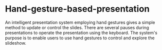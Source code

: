 # Hand-gesture-based-presentation
An intelligent presentation system employing hand gestures gives a simple method to update or control the slides. There are several pauses during presentations to operate the presentation using the keyboard. The system's purpose is to enable users to use hand gestures to control and explore the slideshow.
